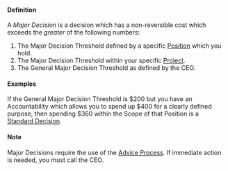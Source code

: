 #### Definition

A *Major Decision* is a decision which has a non-reversible cost which exceeds the *greater* of the following numbers:  

1. The Major Decision Threshold defined by a specific [Position](https://github.com/gcassel/Modular-Organizing-Terminology/blob/JOBranch/compound-terms/position.md) which you hold.
2. The Major Decision Threshold within your specific [Project](https://github.com/gcassel/Modular-Organizing-Terminology/blob/JOBranch/compound-terms/project.md).
3. The General Major Decision Threshold as defined by the CEO.


#### Examples

If the General Major Decision Threshold is $200 but you have an Accountability which allows you to spend up $400 for a clearly defined purpose, then spending $360 within the Scope of that Position is a [Standard Decision](https://github.com/gcassel/Modular-Organizing-Terminology/blob/JOBranch/compound-terms/standard-decision.md).

#### Note

Major Decisions require the use of the [Advice Process](https://docs.google.com/document/d/1yg0doQyp-R2c--CPN-yQVmLE6XrEvacA-27Acm4gPIE/edit?usp=sharing).  If immediate action is needed, you must call the CEO.
